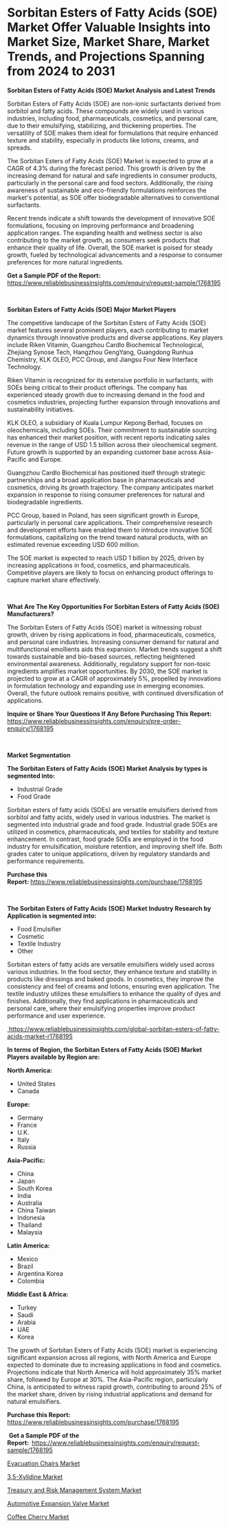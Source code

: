 <p><h1>Sorbitan Esters of Fatty Acids (SOE) Market Offer Valuable Insights into Market Size, Market Share, Market Trends, and Projections Spanning from 2024 to 2031</h1></p><p><strong>Sorbitan Esters of Fatty Acids (SOE) Market Analysis and Latest Trends</strong></p>
<p><p>Sorbitan Esters of Fatty Acids (SOE) are non-ionic surfactants derived from sorbitol and fatty acids. These compounds are widely used in various industries, including food, pharmaceuticals, cosmetics, and personal care, due to their emulsifying, stabilizing, and thickening properties. The versatility of SOE makes them ideal for formulations that require enhanced texture and stability, especially in products like lotions, creams, and spreads.</p><p>The Sorbitan Esters of Fatty Acids (SOE) Market is expected to grow at a CAGR of 4.3% during the forecast period. This growth is driven by the increasing demand for natural and safe ingredients in consumer products, particularly in the personal care and food sectors. Additionally, the rising awareness of sustainable and eco-friendly formulations reinforces the market's potential, as SOE offer biodegradable alternatives to conventional surfactants.</p><p>Recent trends indicate a shift towards the development of innovative SOE formulations, focusing on improving performance and broadening application ranges. The expanding health and wellness sector is also contributing to the market growth, as consumers seek products that enhance their quality of life. Overall, the SOE market is poised for steady growth, fueled by technological advancements and a response to consumer preferences for more natural ingredients.</p></p>
<p><strong>Get a Sample PDF of the Report:&nbsp;</strong> <a href="https://www.reliablebusinessinsights.com/enquiry/request-sample/1768195?utm_campaign=1113&utm_medium=2&utm_source=Github&utm_content=ia&utm_term=09102024&utm_id=sorbitan-esters-of-fatty-acids-soe">https://www.reliablebusinessinsights.com/enquiry/request-sample/1768195</a></p>
<p>&nbsp;</p>
<p><strong>Sorbitan Esters of Fatty Acids (SOE) Major Market Players</strong></p>
<p><p>The competitive landscape of the Sorbitan Esters of Fatty Acids (SOE) market features several prominent players, each contributing to market dynamics through innovative products and diverse applications. Key players include Riken Vitamin, Guangzhou Cardlo Biochemical Technological, Zhejiang Synose Tech, Hangzhou GengYang, Guangdong Runhua Chemistry, KLK OLEO, PCC Group, and Jiangsu Four New Interface Technology.</p><p>Riken Vitamin is recognized for its extensive portfolio in surfactants, with SOEs being critical to their product offerings. The company has experienced steady growth due to increasing demand in the food and cosmetics industries, projecting further expansion through innovations and sustainability initiatives.</p><p>KLK OLEO, a subsidiary of Kuala Lumpur Kepong Berhad, focuses on oleochemicals, including SOEs. Their commitment to sustainable sourcing has enhanced their market position, with recent reports indicating sales revenue in the range of USD 1.5 billion across their oleochemical segment. Future growth is supported by an expanding customer base across Asia-Pacific and Europe.</p><p>Guangzhou Cardlo Biochemical has positioned itself through strategic partnerships and a broad application base in pharmaceuticals and cosmetics, driving its growth trajectory. The company anticipates market expansion in response to rising consumer preferences for natural and biodegradable ingredients.</p><p>PCC Group, based in Poland, has seen significant growth in Europe, particularly in personal care applications. Their comprehensive research and development efforts have enabled them to introduce innovative SOE formulations, capitalizing on the trend toward natural products, with an estimated revenue exceeding USD 600 million.</p><p>The SOE market is expected to reach USD 1 billion by 2025, driven by increasing applications in food, cosmetics, and pharmaceuticals. Competitive players are likely to focus on enhancing product offerings to capture market share effectively.</p></p>
<p>&nbsp;</p>
<p><strong>What Are The Key Opportunities For Sorbitan Esters of Fatty Acids (SOE) Manufacturers?</strong></p>
<p><p>The Sorbitan Esters of Fatty Acids (SOE) market is witnessing robust growth, driven by rising applications in food, pharmaceuticals, cosmetics, and personal care industries. Increasing consumer demand for natural and multifunctional emollients aids this expansion. Market trends suggest a shift towards sustainable and bio-based sources, reflecting heightened environmental awareness. Additionally, regulatory support for non-toxic ingredients amplifies market opportunities. By 2030, the SOE market is projected to grow at a CAGR of approximately 5%, propelled by innovations in formulation technology and expanding use in emerging economies. Overall, the future outlook remains positive, with continued diversification of applications.</p></p>
<p><strong>Inquire or Share Your Questions If Any Before Purchasing This Report:</strong> <a href="https://www.reliablebusinessinsights.com/enquiry/pre-order-enquiry/1768195?utm_campaign=1113&utm_medium=2&utm_source=Github&utm_content=ia&utm_term=09102024&utm_id=sorbitan-esters-of-fatty-acids-soe">https://www.reliablebusinessinsights.com/enquiry/pre-order-enquiry/1768195</a></p>
<p>&nbsp;</p>
<p><strong>Market Segmentation</strong></p>
<p><strong>The Sorbitan Esters of Fatty Acids (SOE) Market Analysis by types is segmented into:</strong></p>
<p><ul><li>Industrial Grade</li><li>Food Grade</li></ul></p>
<p><p>Sorbitan esters of fatty acids (SOEs) are versatile emulsifiers derived from sorbitol and fatty acids, widely used in various industries. The market is segmented into industrial grade and food grade. Industrial grade SOEs are utilized in cosmetics, pharmaceuticals, and textiles for stability and texture enhancement. In contrast, food grade SOEs are employed in the food industry for emulsification, moisture retention, and improving shelf life. Both grades cater to unique applications, driven by regulatory standards and performance requirements.</p></p>
<p><strong>Purchase this Report:&nbsp;</strong><a href="https://www.reliablebusinessinsights.com/purchase/1768195?utm_campaign=1113&utm_medium=2&utm_source=Github&utm_content=ia&utm_term=09102024&utm_id=sorbitan-esters-of-fatty-acids-soe">https://www.reliablebusinessinsights.com/purchase/1768195</a></p>
<p>&nbsp;</p>
<p><strong>The Sorbitan Esters of Fatty Acids (SOE) Market Industry Research by Application is segmented into:</strong></p>
<p><ul><li>Food Emulsifier</li><li>Cosmetic</li><li>Textile Industry</li><li>Other</li></ul></p>
<p><p>Sorbitan esters of fatty acids are versatile emulsifiers widely used across various industries. In the food sector, they enhance texture and stability in products like dressings and baked goods. In cosmetics, they improve the consistency and feel of creams and lotions, ensuring even application. The textile industry utilizes these emulsifiers to enhance the quality of dyes and finishes. Additionally, they find applications in pharmaceuticals and personal care, where their emulsifying properties improve product performance and user experience.</p></p>
<p><a href="https://www.reliablebusinessinsights.com/global-sorbitan-esters-of-fatty-acids-market-r1768195?utm_campaign=1113&utm_medium=2&utm_source=Github&utm_content=ia&utm_term=09102024&utm_id=sorbitan-esters-of-fatty-acids-soe">&nbsp;https://www.reliablebusinessinsights.com/global-sorbitan-esters-of-fatty-acids-market-r1768195</a></p>
<p><strong>In terms of Region, the Sorbitan Esters of Fatty Acids (SOE) Market Players available by Region are:</strong></p>
<p>
    <p> <strong> North America: </strong>
        <ul>
            <li>United States</li>
            <li>Canada</li>
        </ul>
        </p> 
    <p> <strong> Europe: </strong>
        <ul>
            <li>Germany</li>
            <li>France</li>
            <li>U.K.</li>
            <li>Italy</li>
            <li>Russia</li>
        </ul>
        </p> 
    <p> <strong> Asia-Pacific: </strong>
        <ul>
            <li>China</li>
            <li>Japan</li>
            <li>South Korea</li>
            <li>India</li>
            <li>Australia</li>
            <li>China Taiwan</li>
            <li>Indonesia</li>
            <li>Thailand</li>
            <li>Malaysia</li>
        </ul>
        </p> 
    <p> <strong> Latin America: </strong>
        <ul>
            <li>Mexico</li>
            <li>Brazil</li>
            <li>Argentina Korea</li>
            <li>Colombia</li>
        </ul>
        </p> 
    <p> <strong> Middle East & Africa: </strong>
        <ul>
            <li>Turkey</li>
            <li>Saudi</li>
            <li>Arabia</li>
            <li>UAE</li>
            <li>Korea</li>
        </ul>
    </p>
    </p>
<p><p>The growth of Sorbitan Esters of Fatty Acids (SOE) market is experiencing significant expansion across all regions, with North America and Europe expected to dominate due to increasing applications in food and cosmetics. Projections indicate that North America will hold approximately 35% market share, followed by Europe at 30%. The Asia-Pacific region, particularly China, is anticipated to witness rapid growth, contributing to around 25% of the market share, driven by rising industrial applications and demand for natural emulsifiers.</p></p>
<p><strong>Purchase this Report: </strong><a href="https://www.reliablebusinessinsights.com/purchase/1768195?utm_campaign=1113&utm_medium=2&utm_source=Github&utm_content=ia&utm_term=09102024&utm_id=sorbitan-esters-of-fatty-acids-soe">https://www.reliablebusinessinsights.com/purchase/1768195</a></p>
<p>&nbsp;<strong>Get a Sample PDF of the Report:&nbsp;&nbsp;</strong><a href="https://www.reliablebusinessinsights.com/enquiry/request-sample/1768195?utm_campaign=1113&utm_medium=2&utm_source=Github&utm_content=ia&utm_term=09102024&utm_id=sorbitan-esters-of-fatty-acids-soe">https://www.reliablebusinessinsights.com/enquiry/request-sample/1768195</a></p>
<p><strong></strong></p>
<p><p><a href="https://www.linkedin.com/pulse/top-trends-transforming-evacuation-chairs-market-2024-mvx6e?utm_campaign=1113&utm_medium=2&utm_source=Github&utm_content=ia&utm_term=09102024&utm_id=sorbitan-esters-of-fatty-acids-soe">Evacuation Chairs Market</a></p><p><a href="https://github.com/keitelmoprotinu/Market-Research-Report-List-1/blob/main/35-xylidine-market.md?utm_campaign=1113&utm_medium=2&utm_source=Github&utm_content=ia&utm_term=09102024&utm_id=sorbitan-esters-of-fatty-acids-soe">3,5-Xylidine Market</a></p><p><a href="https://github.com/twableoafc/Market-Research-Report-List-1/blob/main/treasury-and-risk-management-system-market.md?utm_campaign=1113&utm_medium=2&utm_source=Github&utm_content=ia&utm_term=09102024&utm_id=sorbitan-esters-of-fatty-acids-soe">Treasury and Risk Management System Market</a></p><p><a href="https://www.linkedin.com/pulse/automotive-expansion-valve-market-velocity-127-cagr-trajectory-rboee?utm_campaign=1113&utm_medium=2&utm_source=Github&utm_content=ia&utm_term=09102024&utm_id=sorbitan-esters-of-fatty-acids-soe">Automotive Expansion Valve Market</a></p><p><a href="https://issuu.com/reportprime-2/docs/coffee-cherry-market-size-2030.pptx_3e68f57b25a165?utm_campaign=1113&utm_medium=2&utm_source=Github&utm_content=ia&utm_term=09102024&utm_id=sorbitan-esters-of-fatty-acids-soe">Coffee Cherry Market</a></p></p>